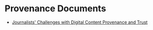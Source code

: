# Provenance Documents

- [Journalists' Challenges with Digital Content Provenance and Trust](Journalists-Challenges-with-Digital-Content-Provenance-and-Trust.md)